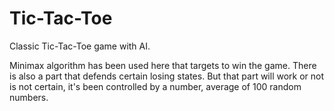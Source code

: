# Tic-Tac-Toe
Classic Tic-Tac-Toe game with AI.

Minimax algorithm has been used here that targets to win the game. There is also a part that defends certain losing states.
But that part will work or not is not certain, it's been controlled by a number, average of 100 random numbers. 
